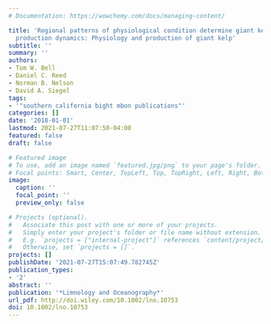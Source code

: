 ```yaml
---
# Documentation: https://wowchemy.com/docs/managing-content/

title: 'Regional patterns of physiological condition determine giant kelp net primary
  production dynamics: Physiology and production of giant kelp'
subtitle: ''
summary: ''
authors:
- Tom W. Bell
- Daniel C. Reed
- Norman B. Nelson
- David A. Siegel
tags:
- '"southern california bight mbon publications"'
categories: []
date: '2018-01-01'
lastmod: 2021-07-27T11:07:50-04:00
featured: false
draft: false

# Featured image
# To use, add an image named `featured.jpg/png` to your page's folder.
# Focal points: Smart, Center, TopLeft, Top, TopRight, Left, Right, BottomLeft, Bottom, BottomRight.
image:
  caption: ''
  focal_point: ''
  preview_only: false

# Projects (optional).
#   Associate this post with one or more of your projects.
#   Simply enter your project's folder or file name without extension.
#   E.g. `projects = ["internal-project"]` references `content/project/deep-learning/index.md`.
#   Otherwise, set `projects = []`.
projects: []
publishDate: '2021-07-27T15:07:49.782745Z'
publication_types:
- '2'
abstract: ''
publication: '*Limnology and Oceanography*'
url_pdf: http://doi.wiley.com/10.1002/lno.10753
doi: 10.1002/lno.10753
---
```

